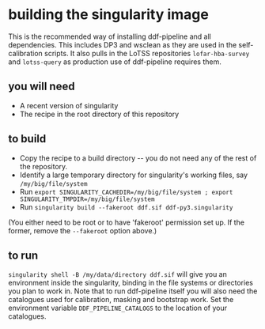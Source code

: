 # building the singularity image

This is the recommended way of installing ddf-pipeline and all
dependencies. This includes DP3 and wsclean as they are used in the
self-calibration scripts. It also pulls in the LoTSS repositories
`lofar-hba-survey` and `lotss-query` as production use of ddf-pipeline
requires them.

## you will need

* A recent version of singularity
* The recipe in the root directory of this repository

## to build

* Copy the recipe to a build directory -- you do not need any of the rest of the repository.
* Identify a large temporary directory for singularity's working files, say `/my/big/file/system`
* Run `export SINGULARITY_CACHEDIR=/my/big/file/system ; export SINGULARITY_TMPDIR=/my/big/file/system`
* Run `singularity build --fakeroot ddf.sif ddf-py3.singularity`

(You either need to be root or to have 'fakeroot' permission set up. If the former, remove the `--fakeroot` option above.)

## to run

``singularity shell -B /my/data/directory ddf.sif`` will give you an environment inside the singularity, binding in the file systems or directories you plan to work in. Note that to run ddf-pipeline itself you will also need the catalogues used for calibration, masking and bootstrap work. Set the environment variable `DDF_PIPELINE_CATALOGS` to the location of your catalogues.

